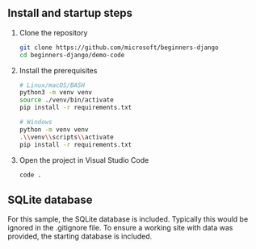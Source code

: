 ## Install and startup steps

1. Clone the repository

    ```bash
    git clone https://github.com/microsoft/beginners-django
    cd beginners-django/demo-code
    ```

1. Install the prerequisites

    ```bash
    # Linux/macOS/BASH
    python3 -m venv venv
    source ./venv/bin/activate
    pip install -r requirements.txt

    # Windows
    python -m venv venv
    .\\venv\\scripts\\activate
    pip install -r requirements.txt
    ```

1. Open the project in Visual Studio Code

    ```bash
    code .
    ```

## SQLite database

For this sample, the SQLite database is included. Typically this would be ignored in the .gitignore file. To ensure a working site with data was provided, the starting database is included.

